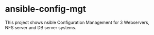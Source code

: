 # ansible-config-mgt
This project shows nsible Configuration Management for 3 Webservers, NFS server and DB server systems.
